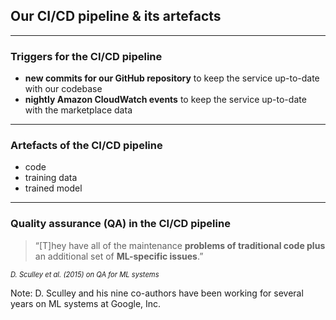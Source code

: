 ## Our CI/CD pipeline &amp; its artefacts

---

### Triggers for the CI/CD pipeline

- **new commits for our GitHub repository** to keep the service up-to-date with our codebase
- **nightly Amazon CloudWatch events** to keep the service up-to-date with the marketplace data

---

### Artefacts of the CI/CD pipeline

- code
- training data
- trained model

---

### Quality assurance (QA) in the CI/CD pipeline

> &ldquo;[T]hey have all of the maintenance **problems of traditional code plus**
> an additional set of **ML-specific issues**.&rdquo;

<cite style="font-size:0.8em">D. Sculley et al. (2015) on QA for ML systems</cite>

Note: D. Sculley and his nine co-authors have been working for several years on ML systems at Google, Inc.
